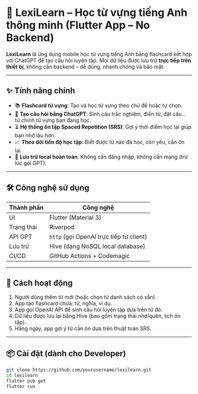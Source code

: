 # 🧠 LexiLearn – Học từ vựng tiếng Anh thông minh (Flutter App – No Backend)

**LexiLearn** là ứng dụng mobile học từ vựng tiếng Anh bằng flashcard kết hợp với ChatGPT để tạo câu hỏi luyện tập. Mọi dữ liệu được lưu trữ **trực tiếp trên thiết bị**, không cần backend – dễ dùng, nhanh chóng và bảo mật.

---

## ✨ Tính năng chính

- 📚 **Flashcard từ vựng**: Tạo và học từ vựng theo chủ đề hoặc tự chọn.
- 🤖 **Tạo câu hỏi bằng ChatGPT**: Sinh câu trắc nghiệm, điền từ, đặt câu... từ chính từ vựng bạn đang học.
- ⏳ **Hệ thống ôn tập Spaced Repetition (SRS)**: Gợi ý thời điểm học lại giúp bạn nhớ lâu hơn.
- 📈 **Theo dõi tiến độ học tập**: Biết được từ nào đã học, còn yếu, cần ôn lại.
- 📴 **Lưu trữ local hoàn toàn**: Không cần đăng nhập, không cần mạng (trừ lúc gọi GPT).

---

## 🛠 Công nghệ sử dụng

| Thành phần | Công nghệ |
|------------|-----------|
| UI         | Flutter (Material 3) |
| Trạng thái | Riverpod |
| API GPT    | `http` (gọi OpenAI trực tiếp từ client) |
| Lưu trữ    | Hive (dạng NoSQL local database) |
| CI/CD      | GitHub Actions + Codemagic |

---

## 🧠 Cách hoạt động

1. Người dùng thêm từ mới (hoặc chọn từ danh sách có sẵn).
2. App tạo flashcard chứa: từ, nghĩa, ví dụ.
3. App gọi OpenAI API để sinh câu hỏi luyện tập dựa trên từ đó.
4. Dữ liệu được lưu lại bằng Hive (bao gồm trạng thái nhớ/quên, lịch ôn tập).
5. Hằng ngày, app gợi ý từ cần ôn dựa trên thuật toán SRS.

---

## 📦 Cài đặt (dành cho Developer)

```bash
git clone https://github.com/yourusername/lexilearn.git
cd lexilearn
flutter pub get
flutter run
